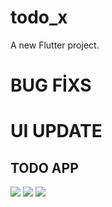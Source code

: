 # todo_x

A new Flutter project.

# BUG FİXS

# UI UPDATE

## TODO APP

![](https://github.com/phoenixen/todoappUI/blob/main/assets/Screenshot_1626497244.png)
![](https://github.com/phoenixen/todoappUI/blob/main/assets/Screenshot_1626496990.png)
![](https://github.com/phoenixen/todoapp/blob/main/assets/Screenshot_1626626680.png)
